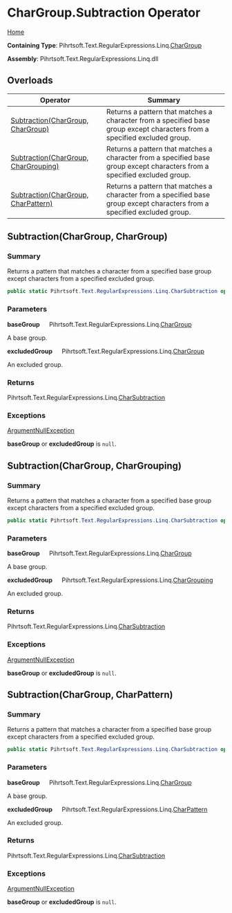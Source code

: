 # CharGroup\.Subtraction Operator

[Home](../../../../../../README.md)

**Containing Type**: Pihrtsoft\.Text\.RegularExpressions\.Linq\.[CharGroup](../README.md)

**Assembly**: Pihrtsoft\.Text\.RegularExpressions\.Linq\.dll

## Overloads

| Operator | Summary |
| -------- | ------- |
| [Subtraction(CharGroup, CharGroup)](#Pihrtsoft_Text_RegularExpressions_Linq_CharGroup_op_Subtraction_Pihrtsoft_Text_RegularExpressions_Linq_CharGroup_Pihrtsoft_Text_RegularExpressions_Linq_CharGroup_) | Returns a pattern that matches a character from a specified base group except characters from a specified excluded group\. |
| [Subtraction(CharGroup, CharGrouping)](#Pihrtsoft_Text_RegularExpressions_Linq_CharGroup_op_Subtraction_Pihrtsoft_Text_RegularExpressions_Linq_CharGroup_Pihrtsoft_Text_RegularExpressions_Linq_CharGrouping_) | Returns a pattern that matches a character from a specified base group except characters from a specified excluded group\. |
| [Subtraction(CharGroup, CharPattern)](#Pihrtsoft_Text_RegularExpressions_Linq_CharGroup_op_Subtraction_Pihrtsoft_Text_RegularExpressions_Linq_CharGroup_Pihrtsoft_Text_RegularExpressions_Linq_CharPattern_) | Returns a pattern that matches a character from a specified base group except characters from a specified excluded group\. |

## Subtraction\(CharGroup, CharGroup\) <a name="Pihrtsoft_Text_RegularExpressions_Linq_CharGroup_op_Subtraction_Pihrtsoft_Text_RegularExpressions_Linq_CharGroup_Pihrtsoft_Text_RegularExpressions_Linq_CharGroup_"></a>

### Summary

Returns a pattern that matches a character from a specified base group except characters from a specified excluded group\.

```csharp
public static Pihrtsoft.Text.RegularExpressions.Linq.CharSubtraction operator -(Pihrtsoft.Text.RegularExpressions.Linq.CharGroup baseGroup, Pihrtsoft.Text.RegularExpressions.Linq.CharGroup excludedGroup)
```

### Parameters

**baseGroup** &emsp; Pihrtsoft\.Text\.RegularExpressions\.Linq\.[CharGroup](../README.md)

A base group\.

**excludedGroup** &emsp; Pihrtsoft\.Text\.RegularExpressions\.Linq\.[CharGroup](../README.md)

An excluded group\.

### Returns

Pihrtsoft\.Text\.RegularExpressions\.Linq\.[CharSubtraction](../../CharSubtraction/README.md)

### Exceptions

[ArgumentNullException](https://docs.microsoft.com/en-us/dotnet/api/system.argumentnullexception)

**baseGroup** or **excludedGroup** is `null`\.

## Subtraction\(CharGroup, CharGrouping\) <a name="Pihrtsoft_Text_RegularExpressions_Linq_CharGroup_op_Subtraction_Pihrtsoft_Text_RegularExpressions_Linq_CharGroup_Pihrtsoft_Text_RegularExpressions_Linq_CharGrouping_"></a>

### Summary

Returns a pattern that matches a character from a specified base group except characters from a specified excluded group\.

```csharp
public static Pihrtsoft.Text.RegularExpressions.Linq.CharSubtraction operator -(Pihrtsoft.Text.RegularExpressions.Linq.CharGroup baseGroup, Pihrtsoft.Text.RegularExpressions.Linq.CharGrouping excludedGroup)
```

### Parameters

**baseGroup** &emsp; Pihrtsoft\.Text\.RegularExpressions\.Linq\.[CharGroup](../README.md)

A base group\.

**excludedGroup** &emsp; Pihrtsoft\.Text\.RegularExpressions\.Linq\.[CharGrouping](../../CharGrouping/README.md)

An excluded group\.

### Returns

Pihrtsoft\.Text\.RegularExpressions\.Linq\.[CharSubtraction](../../CharSubtraction/README.md)

### Exceptions

[ArgumentNullException](https://docs.microsoft.com/en-us/dotnet/api/system.argumentnullexception)

**baseGroup** or **excludedGroup** is `null`\.

## Subtraction\(CharGroup, CharPattern\) <a name="Pihrtsoft_Text_RegularExpressions_Linq_CharGroup_op_Subtraction_Pihrtsoft_Text_RegularExpressions_Linq_CharGroup_Pihrtsoft_Text_RegularExpressions_Linq_CharPattern_"></a>

### Summary

Returns a pattern that matches a character from a specified base group except characters from a specified excluded group\.

```csharp
public static Pihrtsoft.Text.RegularExpressions.Linq.CharSubtraction operator -(Pihrtsoft.Text.RegularExpressions.Linq.CharGroup baseGroup, Pihrtsoft.Text.RegularExpressions.Linq.CharPattern excludedGroup)
```

### Parameters

**baseGroup** &emsp; Pihrtsoft\.Text\.RegularExpressions\.Linq\.[CharGroup](../README.md)

A base group\.

**excludedGroup** &emsp; Pihrtsoft\.Text\.RegularExpressions\.Linq\.[CharPattern](../../CharPattern/README.md)

An excluded group\.

### Returns

Pihrtsoft\.Text\.RegularExpressions\.Linq\.[CharSubtraction](../../CharSubtraction/README.md)

### Exceptions

[ArgumentNullException](https://docs.microsoft.com/en-us/dotnet/api/system.argumentnullexception)

**baseGroup** or **excludedGroup** is `null`\.

